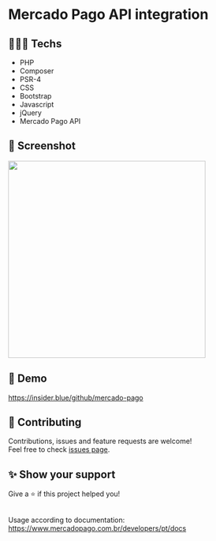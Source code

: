 # Mercado Pago API integration

## 👨🏻‍💻 Techs

* PHP
* Composer
* PSR-4
* CSS
* Bootstrap
* Javascript
* jQuery
* Mercado Pago API

## 📸 Screenshot

<img src="https://user-images.githubusercontent.com/115879524/200085699-095c9505-5d94-4dd3-b1fa-a0b9a25a94ed.png" width="400" />

## 👀 Demo

https://insider.blue/github/mercado-pago

## 🤝 Contributing

Contributions, issues and feature requests are welcome!<br />Feel free to check [issues page](https://github.com/gsttvlima/mercado-pago/issues).

## ✨ Show your support

Give a ⭐️ if this project helped you!

##

Usage according to documentation: https://www.mercadopago.com.br/developers/pt/docs
